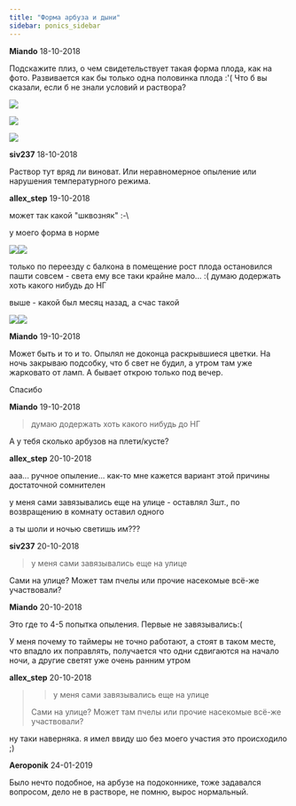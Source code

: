 ```yaml
---
title: "Форма арбуза и дыни"
sidebar: ponics_sidebar
---
```


**Miando** 18-10-2018

Подскажите плиз, о чем свидетельствует такая форма плода, как на фото. Развивается как бы только одна половинка плода :&#039;( Что б вы сказали, если б не знали условий и раствора?

![](https://i.postimg.cc/p5MsnL6T/IMG-20181018-202432.jpg)

![](https://i.postimg.cc/t7FSGFsV/IMG-20181018-202438.jpg)

![](https://i.postimg.cc/BXshStF7/IMG-20181018-202551.jpg)


**siv237** 18-10-2018

Раствор тут вряд ли виноват. Или неравномерное опыление или нарушения температурного режима.


**allex_step** 19-10-2018

может так какой "шквозняк" :-\ 

у моего форма в норме

![](http://i.piccy.info/i9/2c0610e23a5fe19bb942b5237e1c4874/1539909059/86071/1269260/20180920_194908_800.jpg)![](http://i.piccy.info/a3/2018-10-19-00-30/i9-12702006/566x755-r/i.gif)

только по переезду с балкона в помещение рост плода остановился пашти совсем - света ему все таки крайне мало... :( думаю додержать хоть какого нибудь до НГ

выше - какой был месяц назад, а счас такой

![](http://i.piccy.info/i9/be600715e989364d7b2c8a0eb50a4d60/1539909681/83526/1269260/20181019_033401_800.jpg)![](http://i.piccy.info/a3/2018-10-19-00-41/i9-12702012/566x755-r/i.gif)


**Miando** 19-10-2018

Может быть и то и то. Опылял не доконца раскрывшиеся цветки. На ночь закрываю подсобку, что б свет не будил, а утром там уже жарковато от ламп. А бывает открою только под вечер. 

Спасибо


**Miando** 19-10-2018

> думаю додержать хоть какого нибудь до НГ

А у тебя сколько арбузов на плети/кусте?


**allex_step** 20-10-2018

ааа... ручное опыление... как-то мне кажется вариант этой причины достаточной сомнителен

у меня сами завязывались еще на улице - оставлял 3шт., по возвращению в комнату оставил одного

а ты шоли и ночью светишь им???


**siv237** 20-10-2018

> у меня сами завязывались еще на улице

Сами на улице? Может там пчелы или прочие насекомые всё-же участвовали?


**Miando** 20-10-2018

Это где то 4-5 попытка опыления. Первые не завязывались:(

У меня почему то таймеры не точно работают, а стоят в таком месте, что впадло их поправлять, получается что одни сдвигаются на начало ночи, а другие светят уже очень ранним утром


**allex_step** 20-10-2018

> > у меня сами завязывались еще на улице
> 
> 
> 
> Сами на улице? Может там пчелы или прочие насекомые всё-же участвовали?

ну таки наверняка. я имел ввиду шо без моего участия это происходило ;) 


**Aeroponik** 24-01-2019

Было нечто подобное, на арбузе на подоконнике, тоже задавался вопросом, дело не в растворе, не помню, вырос нормальный. 


